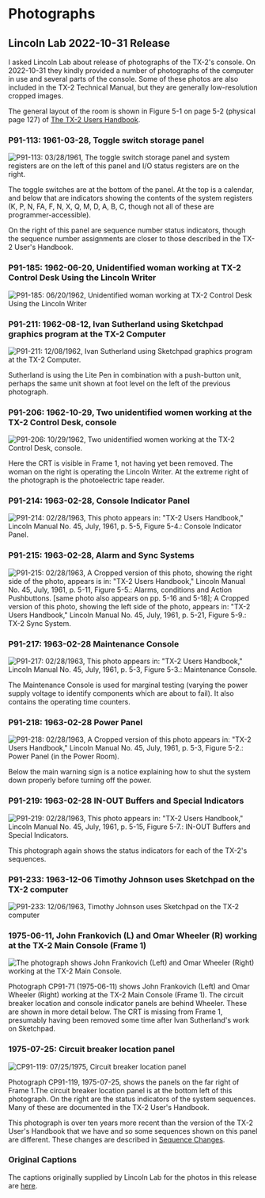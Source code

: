# Photographs

## Lincoln Lab 2022-10-31 Release

I asked Lincoln Lab about release of photographs of the TX-2's
console.  On 2022-10-31 they kindly provided a number of photographs
of the computer in use and several parts of the console.  Some of
these photos are also included in the TX-2 Technical Manual, but they
are generally low-resolution cropped images.

The general layout of the room is shown in Figure 5-1 on page 5-2
(physical page 127) of [The TX-2 Users
Handbook](https://archive.org/details/tx-2-users-handbook-nov-63/page/n126/mode/1up).

### P91-113: 1961-03-28, Toggle switch storage panel

![P91-113: 03/28/1961, The toggle switch storage panel and system
registers are on the left of this panel and I/O status registers are
on the right.](photos/Lincoln-Lab/2022-10-31/P91-113_RR_122973.jpg)

The toggle switches are at the bottom of the panel.  At the top is a
calendar, and below that are indicators showing the contents of the
system registers (K, P, N, FA, F, N, X, Q, M, D, A, B, C, though not
all of these are programmer-accessible).

On the right of this panel are sequence number status indicators,
though the sequence number assignments are closer to those described
in the TX-2 User's Handbook.

### P91-185: 1962-06-20, Unidentified woman working at TX-2 Control Desk Using the Lincoln Writer

![P91-185: 06/20/1962, Unidentified woman working at TX-2 Control Desk Using the Lincoln Writer](photos/Lincoln-Lab/2022-10-31/P91-185_RR_127525.jpg)

### P91-211: 1962-08-12, Ivan Sutherland using Sketchpad graphics program at the TX-2 Computer

![P91-211: 12/08/1962, Ivan Sutherland using Sketchpad graphics program at the TX-2 Computer.](photos/Lincoln-Lab/2022-10-31/P91-211.jpg)

Sutherland is using the Lite Pen in combination with a push-button
unit, perhaps the same unit shown at foot level on the left of the
previous photograph.

### P91-206: 1962-10-29, Two unidentified women working at the TX-2 Control Desk, console

![P91-206: 10/29/1962,  Two unidentified women working at the TX-2 Control Desk, console.](photos/Lincoln-Lab/2022-10-31/P91-206_RR_127176.jpg)

Here the CRT is visible in Frame 1, not having yet been removed.  The
woman on the right is operating the Lincoln Writer.  At the extreme
right of the photograph is the photoelectric tape reader.

### P91-214: 1963-02-28, Console Indicator Panel

![P91-214: 02/28/1963, This photo appears in: "TX-2 Users Handbook," Lincoln Manual No. 45, July, 1961, p. 5-5, Figure 5-4.: Console Indicator Panel.](photos/Lincoln-Lab/2022-10-31/P91-214_RR_135748.jpg)

### P91-215: 1963-02-28, Alarm and Sync Systems

![P91-215: 02/28/1963, A Cropped version of this photo, showing the
right side of the photo, appears is in: "TX-2 Users Handbook," Lincoln
Manual No. 45, July, 1961, p. 5-11, Figure 5-5.: Alarms, conditions
and Action Pushbuttons. [same photo also appears on pp. 5-16 and
5-18]; A Cropped version of this photo, showing the left side of the
photo, appears in: "TX-2 Users Handbook," Lincoln Manual No. 45, July,
1961, p. 5-21, Figure 5-9.: TX-2 Sync
System.](photos/Lincoln-Lab/2022-10-31/P91-215_RR_135748.jpg)

### P91-217: 1963-02-28 Maintenance Console

![P91-217: 02/28/1963, This photo appears in: "TX-2 Users Handbook," Lincoln Manual No. 45, July, 1961, p. 5-3, Figure 5-3.: Maintenance Console.](photos/Lincoln-Lab/2022-10-31/P91-217_RR_135748.jpg)

The Maintenance Console is used for marginal testing (varying the
power supply voltage to identify components which are about to fail).
It also contains the operating time counters.

### P91-218: 1963-02-28 Power Panel

![P91-218: 02/28/1963,  A Cropped version of this photo appears in: "TX-2 Users Handbook," Lincoln Manual No. 45, July, 1961, p. 5-3, Figure 5-2.: Power Panel (in the Power Room).](photos/Lincoln-Lab/2022-10-31/P91-218_RR_135748.jpg)

Below the main warning sign is a notice explaining how to shut the
system down properly before turning off the power.

### P91-219: 1963-02-28 IN-OUT Buffers and Special Indicators

![P91-219: 02/28/1963, This photo appears in: "TX-2 Users Handbook," Lincoln Manual No. 45, July, 1961, p. 5-15, Figure 5-7.: IN-OUT Buffers and Special Indicators.](photos/Lincoln-Lab/2022-10-31/P91-219_RR_135748.jpg)

This photograph again shows the status indicators for each of the
TX-2's sequences.

### P91-233: 1963-12-06 Timothy Johnson uses Sketchpad on the TX-2 computer

![P91-233: 12/06/1963, Timothy Johnson uses Sketchpad on the TX-2 computer](photos/Lincoln-Lab/2022-10-31/P91-233_RR_125218.jpg)

### 1975-06-11, John Frankovich (L) and Omar Wheeler (R) working at the TX-2 Main Console (Frame 1)

![The photograph shows John Frankovich (Left) and Omar Wheeler (Right)
working at the TX-2 Main Console.](photos/Lincoln-Lab/2022-10-31/CP91-71_RR_122973.jpg)

Photograph CP91-71 (1975-06-11) shows John Frankovich (Left) and Omar
Wheeler (Right) working at the TX-2 Main Console (Frame 1).  The
circuit breaker location and console indicator panels are behind
Wheeler.  These are shown in more detail below.  The CRT is missing
from Frame 1, presumably having been removed some time after Ivan
Sutherland's work on Sketchpad.

### 1975-07-25: Circuit breaker location panel

![CP91-119: 07/25/1975, Circuit breaker location panel](photos/Lincoln-Lab/2022-10-31/CP91-119_RR_122973.jpg)

Photograph CP91-119, 1975-07-25, shows the panels on the far right of
Frame 1.The circuit breaker location panel is at the bottom left of
this photograph.  On the right are the status indicators of the system
sequences.  Many of these are documented in the TX-2 User's Handbook.

This photograph is over ten years more recent than the version of the
TX-2 User's Handbook that we have and so some sequences shown on this
panel are different.  These changes are described in [Sequence
Changes](commentary/sequence-changes).

### Original Captions

The captions originally supplied by Lincoln Lab for the photos in this
release are [here](photos/Lincoln-Lab/2022-10-31/original-captions.txt).
